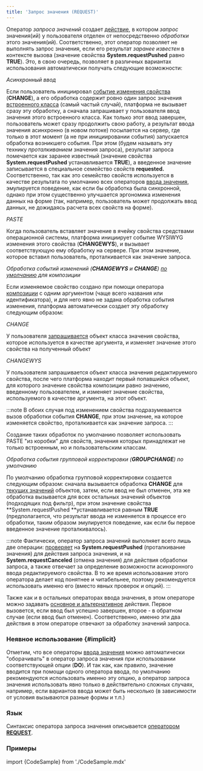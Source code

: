 ```yaml
---
title: 'Запрос значения (REQUEST)'
---
```


Оператор *запроса значений* создает [действие](Actions.md), в котором *запрос* значения(ий) у пользователя отделен от непосредственно *обработки* этого значения(ий). Соответственно, этот оператор позволяет не выполнять запрос значения, если его результат *заранее известен* в контексте вызова (значение свойства **System.requestPushed** равно **TRUE**). Это, в свою очередь, позволяет в различных вариантах использования автоматически получать следующие возможности:

*Асинхронный ввод*

Если пользователь инициировал [событие изменения](Form_events.md)[ свойства](Form_events.md) (**CHANGE**), а его обработка содержит ровно один запрос значения [встроенного класса](Built-in_classes.md) (самый частый случай), платформа не вызывает сразу эту обработку, а сначала запрашивает у пользователя ввод значения этого встроенного класса. Как только этот ввод завершен, пользователь может сразу продолжить свою работу, а результат ввода значения асинхронно (в новом потоке) посылается на сервер, где только в этот момент (а не при инициировании события) запускается обработка возникшего события. При этом (будем называть эту технику *проталкиванием* значения запроса), результат запроса помечается как заранее известный (значение свойства **System.requestPushed** устанавливается **TRUE**), а введенное значение записывается в специальное семейство свойств **requested.** Соответственно, так как это семейство свойств используется в качестве результата по умолчанию всех операторов [ввода значения](Value_input.md), эмулируется поведение, как если бы обработка была синхронной, однако при этом существенно улучшается эргономика изменения данных на форме (так, например, пользователь может продолжать ввод данных, не дожидаясь расчета всех свойств на форме).

*PASTE*

Когда пользователь вставляет значение в ячейку свойства средствами операционной системы, платформа инициирует событие WYSIWYG изменения этого свойства (**CHANGEWYS**), и вызывает соответствующую ему обработку на сервере. При этом значение, которое вставил пользователь, проталкивается как значение запроса.

*Обработка событий изменений (**CHANGEWYS** и **CHANGE**) [по умолчанию](Form_events.md#default) для композиции*

Если изменяемое свойство создано при помощи оператора [композиции](Composition_JOIN_.md) с одним аргументом (чаще всего названия или идентификатора), и для него явно не задана обработка события изменения, платформа автоматически создает эту обработку следующим образом: 

*CHANGE*

У пользователя [запрашивается](Form_events.md#queryValue-broken) объект класса значения свойства, которое используется в качестве аргумента, и изменяет значение этого свойства на полученный объект 

*CHANGEWYS*

У пользователя запрашивается объект класса значения редактируемого свойства, после чего платформа находит первый попавшийся объект, для которого значение свойства композиции равно значению, введенному пользователем, и изменяет значение свойства, используемого в качестве аргумента, на этот объект.


:::note
В обоих случая под изменением свойства подразумевается вызов обработки события **CHANGE**, при этом значение, на которое изменяется свойство, проталкивается как значение запроса.
:::

Создание таких обработок по умолчанию позволяет использовать PASTE "из коробки" для свойств, значения которых принадлежат не только встроенным, но и пользовательским классам.

*Обработка события групповой корректировки (**GROUPCHANGE**) по умолчанию*

По умолчанию обработка групповой корректировки создается следующим образом: сначала вызывается обработка **CHANGE** для [текущих значений](Form_structure.md#currentObject-broken) объектов, затем, если ввод не был отменен, эта же обработка вызывается для всех остальных значений объектов (подходящих под фильтр), при этом значение свойства **System.requestPushed **устанавливается равным **TRUE** (предполагается, что результат ввода не изменяется в процессе его обработки, таким образом эмулируется поведение, как если бы первое введенное значение проталкивалось).


:::note
Фактически, оператор запроса значений выполняет всего лишь две операции: [проверяет](Branching_CASE_IF_MULTI_.md) на **System.requestPushed** (проталкивание значения) для действия запроса значения, и на **System.requestCanceled** (отмена значения) для действия обработки запроса, а также отвечает за определение возможности асинхронного ввода редактируемого свойства. В то же время использование этого оператора делает код понятнее и читабельнее, поэтому рекомендуется использовать именно его (вместо явных проверок и опций).
:::

Также как и в остальных операторах ввода значения, в этом операторе можно задавать [основное и альтернативное](Value_input.md) действия. Первое вызовется, если ввод был успешно завершен, второе - в обратном случае (если ввод был отменен). Соответственно, именно эти два действия в этом операторе отвечают за обработку значений запроса.

### Неявное использование {#implicit}

Отметим, что все операторы [ввода значения](Value_input.md) можно автоматически "оборачивать" в оператор запроса значения при использовании соответствующей опции (**DO**). И так как, как правило, значение вводится при помощи одного оператора ввода, по умолчанию рекомендуются использовать именно эту опцию, а оператор запроса значения использовать явно только в действительно сложных случаях, например, если вариантов ввода может быть несколько (в зависимости от условия вызываются разные формы и т.п.)

### Язык

Синтаксис оператора запроса значения описывается [оператором **REQUEST**](REQUEST_operator.md).

### Примеры

import {CodeSample} from './CodeSample.mdx'

<CodeSample url="https://ru-documentation.lsfusion.org/sample?file=ActionSample&block=request"/>
